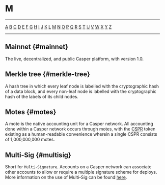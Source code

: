 # M

---

[A](./A.md) [B](./B.md) [C](./C.md) [D](./D.md) [E](./E.md) [F](./F.md) [G](./G.md) [H](./H.md) [I](./I.md) [J](./J.md) [K](./K.md) [L](./L.md) [M](./M.md) [N](./N.md) [O](./O.md) [P](./P.md) [Q](./Q.md) [R](./R.md) [S](./S.md) [T](./T.md) [U](./U.md) [V](./V.md) [W](./W.md) [X](./X.md) [Y](./Y.md) [Z](./Z.md)

---

## Mainnet {#mainnet}

The live, decentralized, and public Casper platform, with version 1.0.

## Merkle tree {#merkle-tree}

A hash tree in which every leaf node is labelled with the cryptographic hash of a data block, and every non-leaf node is labelled with the cryptographic hash of the labels of its child nodes.

## Motes {#motes}

A mote is the native accounting unit for a Casper network. All accounting done within a Casper network occurs through motes, with the [CSPR](./C.md#CSPR) token existing as a human-readable convenience wherein a single CSPR consists of 1,000,000,000 motes.

## Multi-Sig {#multisig}

Short for `Multi-Signature`. Accounts on a Casper network can associate other accounts to allow or require a multiple signature scheme for deploys. More information on the use of Multi-Sig can be found [here](../workflow/developers/deploy-transfer.md).